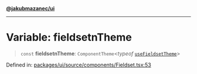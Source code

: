 [**@jakubmazanec/ui**](../README.md)

---

# Variable: fieldsetnTheme

> `const` **fieldsetnTheme**: `ComponentTheme`\<_typeof_
> [`useFieldsetTheme`](../functions/useFieldsetTheme.md)\>

Defined in:
[packages/ui/source/components/Fieldset.tsx:53](https://github.com/jakubmazanec/tools/blob/b70ba93afff7f67760159378262d2c0b19cfed9e/packages/ui/source/components/Fieldset.tsx#L53)
